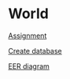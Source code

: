 # World
[Assignment
](https://github.com/SaeedIram/World/blob/main/Day%202%20MYSQL%20Tasks%20-%20Copy1.pptx)

[Create database](https://github.com/SaeedIram/World/blob/main/world%20db.sql)


[EER diagram](https://github.com/SaeedIram/World/blob/main/eer%20world.mwb)

